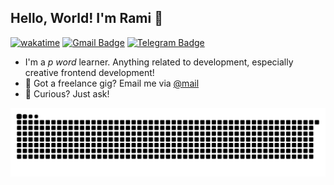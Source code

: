 ## Hello, World! I'm Rami 👋

[![wakatime](https://wakatime.com/badge/user/aa09bb25-ed24-4cf1-87b4-ae8c509c9d98.svg)](https://wakatime.com/@aa09bb25-ed24-4cf1-87b4-ae8c509c9d98)
[![Gmail Badge](https://img.shields.io/badge/-me@shalabi.ru-c14438?style=social&logo=Gmail&logoColor=red&link=mailto:me@shalabi.ru)](mailto:me@shalabi.ru)
[![Telegram Badge](https://img.shields.io/badge/-Telegram-c14438?style=social&logo=Telegram&logoColor=red&link=https://t.me/u88s8)](https://t.me/u88s8)
<!--
<br/>
[![LeetCode user Rami-00](https://img.shields.io/badge/dynamic/json?style=for-the-badge&labelColor=black&color=%23ffa116&label=Solved&query=solvedOverTotal&url=https%3A%2F%2Fleetcode-badge.vercel.app%2Fapi%2Fusers%2FRami-00&logo=leetcode&logoColor=yellow)](https://leetcode.com/Rami-00/)
-->
- I'm a *p word* learner. Anything related to development, especially creative frontend development!
- 💼 Got a freelance gig? Email me via <a href="mailto:ramipro.ac@gmail.com">@mail</a>
- 💬 Curious? Just ask!



<picture>
  <source media="(prefers-color-scheme: dark)" srcset="github-snake-dark.svg" />
  <source media="(prefers-color-scheme: light)" srcset="github-snake.svg" />
  <img alt="github-snake" src="github-snake.svg" />
</picture>
